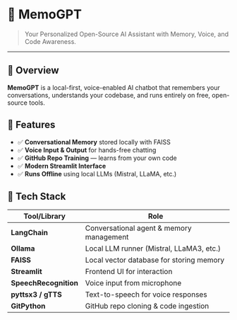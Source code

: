 # 🧠 MemoGPT

> Your Personalized Open-Source AI Assistant with Memory, Voice, and Code Awareness.

---

## 🚀 Overview

**MemoGPT** is a local-first, voice-enabled AI chatbot that remembers your conversations, understands your codebase, and runs entirely on free, open-source tools.

## 🌟 Features

- ✅ **Conversational Memory** stored locally with FAISS  
- ✅ **Voice Input & Output** for hands-free chatting  
- ✅ **GitHub Repo Training** — learns from your own code  
- ✅ **Modern Streamlit Interface**  
- ✅ **Runs Offline** using local LLMs (Mistral, LLaMA, etc.)



## 🧰 Tech Stack

| Tool/Library         | Role                                         |
|----------------------|----------------------------------------------|
| **LangChain**        | Conversational agent & memory management     |
| **Ollama**           | Local LLM runner (Mistral, LLaMA3, etc.)     |
| **FAISS**            | Local vector database for storing memory     |
| **Streamlit**        | Frontend UI for interaction                  |
| **SpeechRecognition**| Voice input from microphone                  |
| **pyttsx3 / gTTS**   | Text-to-speech for voice responses           |
| **GitPython**        | GitHub repo cloning & code ingestion         |

